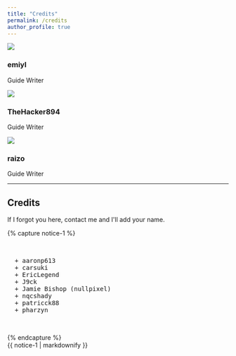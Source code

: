 ```yaml
---
title: "Credits"
permalink: /credits
author_profile: true
---
```


<link rel="stylesheet" href="https://use.fontawesome.com/releases/v5.6.1/css/all.css">

<div>
  <div class="credits">
    <div class="user">
      <img src="https://avatars1.githubusercontent.com/u/31181801?s=400&u=cfd561b223a087ddd91eed53f00bb19096e64d42&v=4">
    </div>
    <div class="user">
      <h3>emiyl</h3>
      <p>Guide Writer</p>
      <a class="social-icon" href="https://twitter.com/emiyl0" target="_blank">
        <i class="fab fa-twitter"></i>
      </a>
      <a class="social-icon" href="https://github.com/emiyl" target="_blank">
        <i class="fab fa-github"></i>
      </a>
      <a class="social-icon" href="https://paypal.me/emiyl/10" target="_blank">
        <i class="fab fa-paypal"></i>
      </a>
    </div>
  </div>
</div>
<div>
  <div class="credits">
    <div class="user">
      <img src="https://avatars2.githubusercontent.com/u/28849256?s=460&u=d0132ac21602cad1fa4c4fa76bc9f25af656d241&v=4">
  </div>
  <div class="user">
    <h3>TheHacker894</h3>
    <p>Guide Writer</p>
    <a class="social-icon" href="https://twitter.com/TheHacker894" target="_blank">
      <i class="fab fa-twitter"></i>
    </a>
    <a class="social-icon" href="https://github.com/The-Hacker894" target="_blank">
      <i class="fab fa-github"></i>
    </a>
  </div>
</div>
<div>
<div class="credits">
  <div class="user">
    <img
      src="https://avatars2.githubusercontent.com/u/35413558?s=460&u=0315f59d2eef1d325ca062bda9d08800434bc6cf&v=4">
  </div>
  <div class="user">
    <h3>raizo</h3>
    <p>Guide Writer</p>
    <a class="social-icon" href="https://twitter.com/yvngraizo" target="_blank">
      <i class="fab fa-twitter"></i>
    </a>
    <a class="social-icon" href="https://github.com/iraizo" target="_blank">
      <i class="fab fa-github"></i>
    </a>
  </div>
</div>
</div>
</div>

---

## Credits

If I forgot you here, contact me and I'll add your name.

{% capture notice-1 %}
<pre><br>
  + aaronp613
  + carsuki
  + EricLegend
  + J9ck
  + Jamie Bishop (nullpixel)
  + nqcshady
  + patricck88
  + pharzyn


</pre>{% endcapture %}
<div class="notice">{{ notice-1 | markdownify }}</div>

